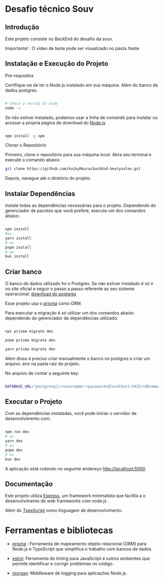 # Desafio técnico Souv #

## Introdução

Este projeto consiste no BackEnd do desafio da souv.

Importante! : O vídeo de teste pode ser visualizado no pasta /teste

## Instalação e Execução do Projeto

Pré-requisitos

Certifique-se de ter o Node.js instalado em sua máquina. Além do banco de dados postgres.

``` bash

# Checa a versão do node
node -v

```

Se não estiver instalado, podemos usar a linha de comando para instalar ou acessar a propria página de download do [Node.js](https://nodejs.org/en/download/prebuilt-installer)


``` bash

npm install -g npm

```


Clonar o Repositório

Primeiro, clone o repositório para sua máquina local. Abra seu terminal e execute o comando abaixo:

```bash
git clone https://github.com/kaikyMoura/backEnd-beutysalon.git
```

Depois, navegue até o diretório do projeto.


## Instalar Dependências

Instale todas as dependências necessárias para o projeto. Dependendo do gerenciador de pacotes que você prefere, execute um dos comandos abaixo:

```bash

npm install
#ou
yarn install
# ou
pnpm install
# ou
bun install

```


## Criar banco

O banco de dados utilizado foi o Postgres. 
Se não estiver instalado é só ir no site oficial e seguir o passo a passo referente ao seu sistema operacional: [download do postgres](https://www.postgresql.org/download/)

Esse projeto usa o [prisma](https://www.prisma.io/) como ORM.

Para executar a migração é só utilizar um dos comandos abaixo dependendo do gerenciador de dependências utilizado:

```bash

npx prisma migrate dev

pnpm prisma migrate dev

yarn prisma migrate dev

```

Além disso é preciso criar manualmente o banco no postgres e criar um arquivo .env na pasta raiz do projeto.

No arquivo de contar a seguinte key:

```bash

DATABASE_URL="postgresql//<username>:<password>@localhost:5432/<dbname>

```


## Executar o Projeto

Com as dependências instaladas, você pode iniciar o servidor de desenvolvimento com:

```bash

npm run dev
# ou
yarn dev
# ou
pnpm dev
# ou
bun dev

```


A aplicação está rodando no seguinte endereço [http://localhost:5000](http://localhost:5000).



## Documentação

Este projeto utiliza [Express](https://expressjs.com/), um framework minimalista que facilita a o desenvolvimento de web frameworks com node.js .

Além do [TypeScript](https://www.typescriptlang.org/) como linguagem de desenvolvimento.


# Ferramentas e bibliotecas

- [prisma](https://www.prisma.io/) :
Ferramenta de mapeamento objeto-relacional (ORM) para Node.js e TypeScript que simplifica o trabalho com bancos de dados

- [eslint](https://eslint.org/):
 Ferramenta de linting para JavaScript e outros ambientes que permite identificar e corrigir problemas no código.

- [morgan](https://react-svgr.com/):
 Middleware de logging para aplicações Node.js.
